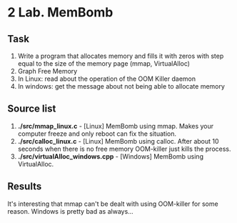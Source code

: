 # 2 Lab. MemBomb

## Task 
1. Write a program that allocates memory and fills it with zeros with step equal to the size of the memory page (mmap, VirtualAlloc)
2. Graph Free Memory
3. In Linux: read about the operation of the OOM Killer daemon
4. In windows: get the message about not being able to allocate memory

## Source list 
1. **./src/mmap_linux.c** - [Linux] MemBomb using mmap. Makes your computer freeze and only reboot can fix the situation.
2. **./src/calloc_linux.c** - [Linux] MemBomb using calloc. After about 10 seconds when there is no free memory OOM-killer just kills the process.
3. **./src/virtualAlloc_windows.cpp** - [Windows] MemBomb using VirtualAlloc.
## Results
It's interesting that mmap can't be dealt with using OOM-killer for some reason. 
Windows is pretty bad as always... 
